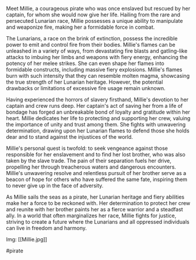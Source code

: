 Meet Millie, a courageous pirate who was once enslaved but rescued by her captain, for whom she would now give her life. Hailing from the rare and persecuted Lunarian race, Millie possesses a unique ability to manipulate and weaponize fire, making her a formidable force in combat.

The Lunarians, a race on the brink of extinction, possess the incredible power to emit and control fire from their bodies. Millie's flames can be unleashed in a variety of ways, from devastating fire blasts and gatling-like attacks to imbuing her limbs and weapons with fiery energy, enhancing the potency of her melee strikes. She can even shape her flames into formidable constructs, including massive fiery explosions. Millie's flames burn with such intensity that they can resemble molten magma, showcasing the true strength of her Lunarian heritage. However, the potential drawbacks or limitations of excessive fire usage remain unknown.

Having experienced the horrors of slavery firsthand, Millie's devotion to her captain and crew runs deep. Her captain's act of saving her from a life of bondage has forged an unbreakable bond of loyalty and gratitude within her heart. Millie dedicates her life to protecting and supporting her crew, valuing the importance of unity and trust among them. She fights with unwavering determination, drawing upon her Lunarian flames to defend those she holds dear and to stand against the injustices of the world.

Millie's personal quest is twofold: to seek vengeance against those responsible for her enslavement and to find her lost brother, who was also taken by the slave trade. The pain of their separation fuels her drive, propelling her through treacherous waters and dangerous encounters. Millie's unwavering resolve and relentless pursuit of her brother serve as a beacon of hope for others who have suffered the same fate, inspiring them to never give up in the face of adversity.

As Millie sails the seas as a pirate, her Lunarian heritage and fiery abilities make her a force to be reckoned with. Her determination to protect her crew and reunite with her brother paints her as a fierce warrior and a steadfast ally. In a world that often marginalizes her race, Millie fights for justice, striving to create a future where the Lunarians and all oppressed individuals can live in freedom and harmony.

Img: [[Millie.jpg]]

#pirate